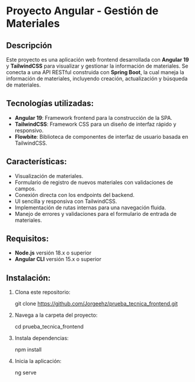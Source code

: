 # Proyecto Angular - Gestión de Materiales

## Descripción
Este proyecto es una aplicación web frontend desarrollada con **Angular 19** y **TailwindCSS** para visualizar y gestionar la información de materiales. Se conecta a una API RESTful construida con **Spring Boot**, la cual maneja la información de materiales, incluyendo creación, actualización y búsqueda de materiales.

## Tecnologías utilizadas:
- **Angular 19**: Framework frontend para la construcción de la SPA.
- **TailwindCSS**: Framework CSS para un diseño de interfaz rápido y responsivo.
- **Flowbite**: Biblioteca de componentes de interfaz de usuario basada en TailwindCSS.

## Características:
- Visualización de materiales.
- Formulario de registro de nuevos materiales con validaciones de campos.
- Conexión directa con los endpoints del backend.
- UI sencilla y responsiva con TailwindCSS.
- Implementación de rutas internas para una navegación fluida.
- Manejo de errores y validaciones para el formulario de entrada de materiales.


## Requisitos:
- **Node.js** versión 18.x o superior
- **Angular CLI** versión 15.x o superior

## Instalación:

1. Clona este repositorio:

    git clone https://github.com/Jorgeehz/prueba_tecnica_frontend.git

2. Navega a la carpeta del proyecto:

    cd prueba_tecnica_frontend

3. Instala dependencias:

    npm install

4. Inicia la aplicación:

    ng serve

   
